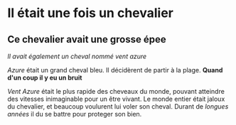 # Il était une fois un chevalier
## **Ce chevalier avait une grosse épee**
*Il avait également un cheval nommé vent azure*


*Azure* était un grand cheval bleu.
Il décidèrent de partir à la plage.
**Quand d'un coup il y eu un bruit**

_Vent Azure_ était le plus rapide des cheveaux du monde, pouvant atteindre des vitesses inimaginable pour un être vivant.
Le monde entier était jaloux du chevalier, et beaucoup voulurent lui voler son cheval.
Durant de *longues années* il du se battre pour proteger son bien.

